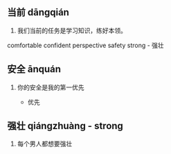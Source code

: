 ## 当前 dāngqián

1. 我们当前的任务是学习知识，练好本领。

comfortable
confident
perspective
safety
strong - 强壮

## 安全 ānquán

1. 你的安全是我的第一优先

    - 优先
## 强壮 qiángzhuàng - strong

1. 每个男人都想要强壮
